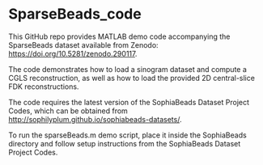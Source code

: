 # SparseBeads_code
This GitHub repo provides MATLAB demo code accompanying the SparseBeads dataset available from Zenodo: https://doi.org/10.5281/zenodo.290117.

The code demonstrates how to load a sinogram dataset and compute a CGLS reconstruction, as well as how to load the provided 2D central-slice FDK reconstructions.

The code requires the latest version of the SophiaBeads Dataset Project Codes, which can be obtained from http://sophilyplum.github.io/sophiabeads-datasets/. 

To run the sparseBeads.m demo script, place it inside the SophiaBeads directory and follow setup instructions from the SophiaBeads Dataset Project Codes.
